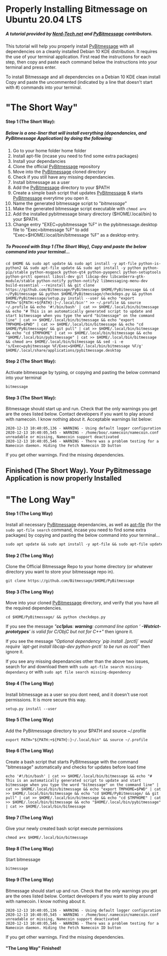# Properly Installing Bitmessage on Ubuntu 20.04 LTS
##### A tutorial provided by [Nerd-Tech.net](https://www.nerd-tech.net) and [PyBitmessage](https://github.com/Bitmessage/PyBitmessage) contributors.

This tutorial will help you properly install [PyBitmessage](https://github.com/Bitmessage/PyBitmessage) with all dependencies on a cleanly installed Debian 10 KDE distribution. It requires the use of your terminal application. First read the instructions for each step, then copy and paste each command below the instructions into your terminal and press enter.

To install Bitmessage and all dependencies on a Debian 10 KDE clean install
Copy and paste the uncommented (indicated by a line that doesn't start with #) commands into your terminal.

# "The Short Way"
#### Step 1 (The Short Way):
##### Below is a one-liner that will install everything (dependancies, and PyBitmessage Application) by doing the following:
  1) Go to your home folder home folder
  2) Install apt-file (incase you need to find some extra packages)
  3) Install your dependancies 
  4) Clone the official [PyBitmessage](https://github.com/Bitmessage/PyBitmessage) repository
  5) Move into the [PyBitmessage](https://github.com/Bitmessage/PyBitmessage) cloned directory
  6) Check if you still have any missing dependancies.
  7) Install bitmessage as a user
  8) Add the [PyBitmessage](https://github.com/Bitmessage/PyBitmessage) directory to your $PATH
  9) Create a simple bash script that updates [PyBitmessage](https://github.com/Bitmessage/PyBitmessage) & starts [PyBitmessage](https://github.com/Bitmessage/PyBitmessage) everytime you open it.
  10) Name the generated bitmessage script to "_bitmessage_" 
  11) Make the generated bitmessage script executable with ```chmod a+x```
  12) Add the installed pybitmessage binary directory ($HOME/.local/bin} to your $PATH.
  13) Change entry "EXEC=pybitmessage %F" in the pybitmessage.desktop file to "Exec=bitmessage %F" to add "Exec=$HOME/.local/bin/bitmessage %F" as a desktop entry.

##### To Proceed with Step 1 (The Short Way), Copy and paste the below command into your terminal...
```
cd $HOME && sudo apt update && sudo apt install -y apt-file python-is-python2 && sudo apt-file update && sudo apt install -y python python-pip/stable python-msgpack python-qt4 python-pyopencl python-setuptools python-prctl openssl libssl-dev git libcap-dev libcanberra-gtk-module/stable python-notify python-notify2 libmessaging-menu-dev build-essential --reinstall && git clone https://github.com/Bitmessage/PyBitmessage $HOME/PyBitmessage && cd ~/PyBitmessage && python $HOME/PyBitmessage/checkdeps.py && python $HOME/PyBitmessage/setup.py install --user && echo "export PATH='${PATH:+${PATH}:}~/.local/bin'" >> ~/.profile && source ~/.profile && echo '#!/bin/bash' | cat >> $HOME/.local/bin/bitmessage && echo "# This is an automatically generated script to update and start bitmessage when you type the word "bitmessage" on the command line" | cat >> $HOME/.local/bin/bitmessage && echo "export TMPHOME=$PWD" | cat >> $HOME/.local/bin/bitmessage && echo "cd $HOME/PyBitmessage/ && git pull" | cat >> $HOME/.local/bin/bitmessage && echo "cd $TMPHOME" | cat >> $HOME/.local/bin/bitmessage && echo "$HOME/.local/bin/pybitmessage" | cat >> $HOME/.local/bin/bitmessage && chmod a+x $HOME/.local/bin/bitmessage && sed -i -e 's/Exec=pybitmessage %F/Exec=$HOME/.local/bin/bitmessage %F/g' $HOME/.local/share/applications/pybitmessage.desktop
```
#### Step 2 (The Short Way): 
Activate bitmessage by typing, or copying and pasting the below command into your terminal
```
bitmessage
```
#### Step 3 (The Short Way):
Bitmessage should start up and run.
Check that the only warnings you get are the ones listed below.
Contact developers if you want to play around with namecoin. I know nothing about it.
Acceptable warnings list below:
```
2020-12-13 10:40:05,136 - WARNING - Using default logger configuration
2020-12-13 10:40:05,545 - WARNING - /home/boo/.namecoin/namecoin.conf unreadable or missing, Namecoin support deactivated
2020-12-13 10:40:05,546 - WARNING - There was a problem testing for a Namecoin daemon. Hiding the Fetch Namecoin ID button
```
If you get other warnings. Find the missing dependencies.

## Finished (The Short Way). Your PyBitmessage Application is now properly Installed

# "The Long Way" 
#### Step 1 (The Long Way)
Install all necessary [PyBitmessage](https://github.com/Bitmessage/PyBitmessage) dependancies, as well as [apt-file](https://packages.debian.org/buster/apt-file) (for the ```sudo apt-file search``` command, incase you need to find some extra packages) by copying and pasting the below command into your terminal...
```markdown
sudo apt update && sudo apt install -y apt-file && sudo apt-file update && sudo apt install -y python python-pip/stable python-msgpack python-qt4 python-pyopencl python-setuptools python-prctl openssl libssl-dev git libcap-dev libcanberra-gtk-module/stable python-notify python-notify2 libmessaging-menu-dev build-essential --reinstall
```
#### Step 2 (The Long Way)
Clone the Official Bitmessage Repo to your home directory (or whatever directory you want to store your bitmessage repo in).
```
git clone https://github.com/Bitmessage/$HOME/PyBitmessage
```
#### Step 3 (The Long Way)
Move into your cloned [PyBitmessage](https://github.com/Bitmessage/PyBitmessage) directory, and verify that you have all the required dependencies.
```
cd $HOME/PyBitmessage/ && python checkdeps.py
```
If you see the message _"***cc1plus***: ***warning***: command line option ‘ ***-Wstrict-prototypes***’ is valid for C/ObjC but not for C++"_
then ignore it.

If you see the message _"Optional dependency \`pip install .[prctl]\` would require \`apt-get install libcap-dev python-prctl\` to be run as root"_
then ignore it.

If you see any missing dependancies other than the above two issues, search for and download them with ```sudo apt-file search missing-dependancy``` or with ```sudo apt file search missing-dependency```

#### Step 4 (The Long Way)
Install bitmessage as a user so you dont need, and it doesn't use root permissions. It is more secure this way.
```
setup.py install --user
```
#### Step 5 (The Long Way)
Add the PyBitmessage directory to your $PATH and source ~/.profile
```
export PATH="${PATH:+${PATH}:}~/.local/bin" && source ~/.profile
```
#### Step 6 (The Long Way)
Create a bash script that starts PyBitmessage with the command "bitmessage" automatically and checks for updates before load time 
```
echo '#!/bin/bash' | cat >> $HOME/.local/bin/bitmessage && echo "# This is an automatically generated script to update and start bitmessage when you type the word "bitmessage" on the command line" | cat >> $HOME/.local/bin/bitmessage && echo "export TMPHOME=$PWD" | cat >> $HOME/.local/bin/bitmessage && echo "cd $HOME/PyBitmessage/ && git pull" | cat >> $HOME/.local/bin/bitmessage && echo "cd $TMPHOME" | cat >> $HOME/.local/bin/bitmessage && echo "$HOME/.local/bin/pybitmessage" | cat >> $HOME/.local/bin/bitmessage
```
#### Step 7 (The Long Way)
Give your newly created bash script execute permissions
```
chmod a+x $HOME/.local/bin/bitmessage
```
#### Step 8 (The Long Way)
Start bitmessage
```
bitmessage
```
#### Step 9 (The Long Way)
Bitmessage should start up and run.
Check that the only warnings you get are the ones listed below.
Contact developers if you want to play around with namecoin. I know nothing about it.
```
2020-12-13 10:40:05,136 - WARNING - Using default logger configuration
2020-12-13 10:40:05,545 - WARNING - /home/boo/.namecoin/namecoin.conf unreadable or missing, Namecoin support deactivated
2020-12-13 10:40:05,546 - WARNING - There was a problem testing for a Namecoin daemon. Hiding the Fetch Namecoin ID button
```
If you get other warnings. Find the missing dependencies.

#### "The Long Way"  Finished!
